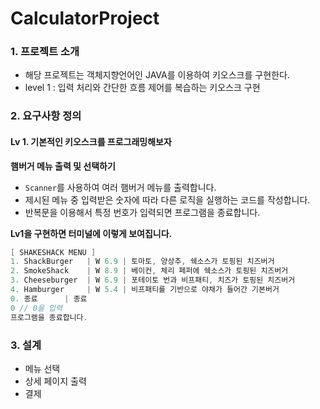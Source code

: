 # CalculatorProject

### 1. 프로젝트 소개
   - 해당 프로젝트는 객체지향언어인 JAVA를 이용하여 키오스크를 구현한다.
   - level 1 : 입력 처리와 간단한 흐름 제어를 복습하는 키오스크 구현
  
### 2. 요구사항 정의
#### Lv 1. 기본적인 키오스크를 프로그래밍해보자
**햄버거 메뉴 출력 및 선택하기**
- `Scanner`를 사용하여 여러 햄버거 메뉴를 출력합니다.
- 제시된 메뉴 중 입력받은 숫자에 따라 다른 로직을 실행하는 코드를 작성합니다.
- 반복문을 이용해서 특정 번호가 입력되면 프로그램을 종료합니다.

**Lv1을 구현하면 터미널에 이렇게 보여집니다.**
```java
[ SHAKESHACK MENU ]
1. ShackBurger   | W 6.9 | 토마토, 양상추, 쉑소스가 토핑된 치즈버거
2. SmokeShack    | W 8.9 | 베이컨, 체리 페퍼에 쉑소스가 토핑된 치즈버거
3. Cheeseburger  | W 6.9 | 포테이토 번과 비프패티, 치즈가 토핑된 치즈버거
4. Hamburger     | W 5.4 | 비프패티를 기반으로 야채가 들어간 기본버거
0. 종료      | 종료
0 // 0을 입력
프로그램을 종료합니다.
```

### 3. 설계
- 메뉴 선택
- 상세 페이지 출력
- 결제 
